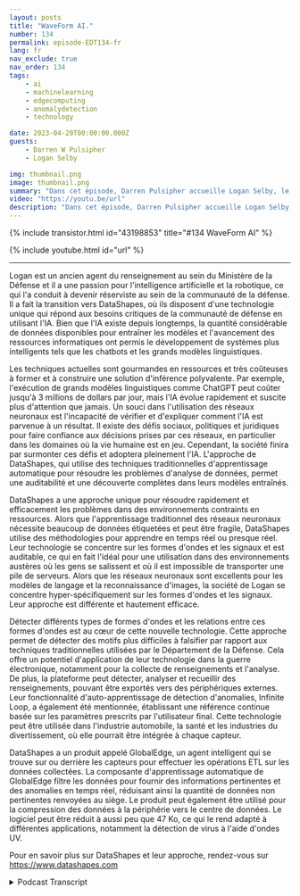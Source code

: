 ```yaml
---
layout: posts
title: "WaveForm AI."
number: 134
permalink: episode-EDT134-fr
lang: fr
nav_exclude: true
nav_order: 134
tags:
    - ai
    - machinelearning
    - edgecomputing
    - anomalydetection
    - technology

date: 2023-04-20T00:00:00.000Z
guests:
    - Darren W Pulsipher
    - Logan Selby

img: thumbnail.png
image: thumbnail.png
summary: "Dans cet épisode, Darren Pulsipher accueille Logan Selby, le co-fondateur et président de DataShapes, où ils discutent d'une approche unique de l'intelligence artificielle qui va à l'encontre de la tendance."
video: "https://youtu.be/url"
description: "Dans cet épisode, Darren Pulsipher accueille Logan Selby, le co-fondateur et président de DataShapes, où ils discutent d'une approche unique de l'intelligence artificielle qui va à l'encontre de la tendance."
---
```


<div>
{% include transistor.html id="43198853" title="#134 WaveForm AI" %}

{% include youtube.html id="url" %}
</div>

---

Logan est un ancien agent du renseignement au sein du Ministère de la Défense et il a une passion pour l'intelligence artificielle et la robotique, ce qui l'a conduit à devenir réserviste au sein de la communauté de la défense. Il a fait la transition vers DataShapes, où ils disposent d'une technologie unique qui répond aux besoins critiques de la communauté de défense en utilisant l'IA. Bien que l'IA existe depuis longtemps, la quantité considérable de données disponibles pour entraîner les modèles et l'avancement des ressources informatiques ont permis le développement de systèmes plus intelligents tels que les chatbots et les grands modèles linguistiques.

Les techniques actuelles sont gourmandes en ressources et très coûteuses à former et à construire une solution d'inférence polyvalente. Par exemple, l'exécution de grands modèles linguistiques comme ChatGPT peut coûter jusqu'à 3 millions de dollars par jour, mais l'IA évolue rapidement et suscite plus d'attention que jamais. Un souci dans l'utilisation des réseaux neuronaux est l'incapacité de vérifier et d'expliquer comment l'IA est parvenue à un résultat. Il existe des défis sociaux, politiques et juridiques pour faire confiance aux décisions prises par ces réseaux, en particulier dans les domaines où la vie humaine est en jeu. Cependant, la société finira par surmonter ces défis et adoptera pleinement l'IA. L'approche de DataShapes, qui utilise des techniques traditionnelles d'apprentissage automatique pour résoudre les problèmes d'analyse de données, permet une auditabilité et une découverte complètes dans leurs modèles entraînés.

DataShapes a une approche unique pour résoudre rapidement et efficacement les problèmes dans des environnements contraints en ressources. Alors que l'apprentissage traditionnel des réseaux neuronaux nécessite beaucoup de données étiquetées et peut être fragile, DataShapes utilise des méthodologies pour apprendre en temps réel ou presque réel. Leur technologie se concentre sur les formes d'ondes et les signaux et est auditable, ce qui en fait l'idéal pour une utilisation dans des environnements austères où les gens se salissent et où il est impossible de transporter une pile de serveurs. Alors que les réseaux neuronaux sont excellents pour les modèles de langage et la reconnaissance d'images, la société de Logan se concentre hyper-spécifiquement sur les formes d'ondes et les signaux. Leur approche est différente et hautement efficace.

Détecter différents types de formes d'ondes et les relations entre ces formes d'ondes est au cœur de cette nouvelle technologie. Cette approche permet de détecter des motifs plus difficiles à falsifier par rapport aux techniques traditionnelles utilisées par le Département de la Défense. Cela offre un potentiel d'application de leur technologie dans la guerre électronique, notamment pour la collecte de renseignements et l'analyse. De plus, la plateforme peut détecter, analyser et recueillir des renseignements, pouvant être exportés vers des périphériques externes. Leur fonctionnalité d'auto-apprentissage de détection d'anomalies, Infinite Loop, a également été mentionnée, établissant une référence continue basée sur les paramètres prescrits par l'utilisateur final. Cette technologie peut être utilisée dans l'industrie automobile, la santé et les industries du divertissement, où elle pourrait être intégrée à chaque capteur.

DataShapes a un produit appelé GlobalEdge, un agent intelligent qui se trouve sur ou derrière les capteurs pour effectuer les opérations ETL sur les données collectées. La composante d'apprentissage automatique de GlobalEdge filtre les données pour fournir des informations pertinentes et des anomalies en temps réel, réduisant ainsi la quantité de données non pertinentes renvoyées au siège. Le produit peut également être utilisé pour la compression des données à la périphérie vers le centre de données. Le logiciel peut être réduit à aussi peu que 47 Ko, ce qui le rend adapté à différentes applications, notamment la détection de virus à l'aide d'ondes UV.

Pour en savoir plus sur DataShapes et leur approche, rendez-vous sur https://www.datashapes.com



<details>
<summary> Podcast Transcript </summary>

<p></p>

</details>
